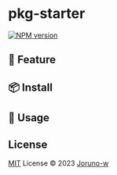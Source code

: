 # pkg-starter

[![NPM version](https://img.shields.io/npm/v/pkg-starter?color=a1b858&label=)](https://www.npmjs.com/package/pkg-starter)

## 🦄️ Feature
## 📦 Install
## 🥳 Usage
## License
[MIT](./LICENSE) License © 2023 [Joruno-w](https://github.com/Joruno-w)
